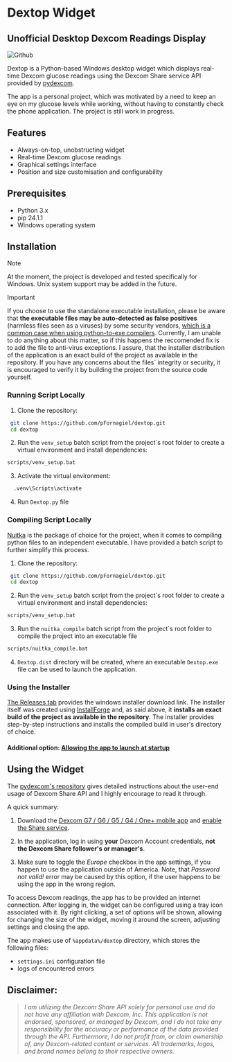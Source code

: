 
# Dextop Widget
## Unofficial Desktop Dexcom Readings Display

![Github](https://github.com/user-attachments/assets/748f8352-61c6-49ba-9ece-68aa947b9654)

Dextop is a Python-based Windows desktop widget which displays real-time Dexcom glucose readings using the Dexcom Share service API provided by [pydexcom](https://github.com/gagebenne/pydexcom). 

The app is a personal project, which was motivated by a need to keep an eye on my glucose levels while working, without having to constantly check the phone application. The project is still work in progress.

## Features

- Always-on-top, unobstructing widget
- Real-time Dexcom glucose readings
- Graphical settings interface
- Position and size customisation and configurability

## Prerequisites
- Python 3.x
- pip 24.1.1
- Windows operating system

## Installation

> [!NOTE]
> At the moment, the project is developed and tested specifically for Windows. Unix system support may be added in the future. 

> [!IMPORTANT]
> If you choose to use the standalone executable installation, please be aware that **the executable files may be auto-detected as false positives** (harmless files seen as a viruses) by some security vendors, [which is a common case when using python-to-exe compilers](https://www.reddit.com/r/learnpython/comments/13igjrl/nuitka_hello_world_binary_detected_as_malware_why/). Currently, I am unable to do anything about this matter, so if this happens the reccomended fix is to add the file to anti-virus exceptions. I assure, that the installer distribution of the application is an exact build of the project as available in the repository. If you have any concerns about the files` integrity or security, it is encouraged to verify it by building the project from the source code yourself.

### Running Script Locally

1. Clone the repository:
  ```bash
   git clone https://github.com/pFornagiel/dextop.git
   cd dextop
  ```
2. Run the `venv_setup` batch script from the project`s root folder to create a virtual environment and install dependencies:

  ```bash
  scripts/venv_setup.bat
  ```
3. Activate the virtual environment:
```bash
  .venv\Scripts\activate
  ```

4. Run `Dextop.py` file

### Compiling Script Locally

[Nuitka](https://nuitka.net/) is the package of choice for the project, when it comes to compiling python files to an independent executable. I have provided a batch script to further simplify this process.

1. Clone the repository:
  ```bash
   git clone https://github.com/pFornagiel/dextop.git
   cd dextop
  ```
2. Run the `venv_setup` batch script from the project`s root folder to create a virtual environment and install dependencies:
  ```bash
  scripts/venv_setup.bat
  ```
3. Run the `nuitka_compile` batch script from the project`s root folder to compile the project into an executable file
  ```bash
  scripts/nuitka_compile.bat
  ```
4. `Dextop.dist` directory will be created, where an executable `Dextop.exe` file can be used to launch the application.

### Using the Installer

[The Releases tab](https://github.com/pFornagiel/dextop/releases/tag/latest) provides the windows installer download link. The installer itself was created using  [InstallForge](https://installforge.net/) and, as said above, it **installs an exact build of the project as available in the repository**. The installer provides step-by-step instructions and installs the compiled build in user's directory of choice.

#### Additional option: [Allowing the app to launch at startup](https://www.dell.com/support/kbdoc/en-us/000124550/how-to-add-app-to-startup-in-windows-10)

## Using the Widget

The [pydexcom's repository](https://github.com/gagebenne/pydexcom) gives detailed instructions about the user-end usage of Dexcom Share API and I highly encourage to read it through. 

A quick summary:
1. Download the [Dexcom G7 / G6 / G5 / G4 / One+ mobile app](https://www.dexcom.com/apps) and [enable the Share service](https://provider.dexcom.com/education-research/cgm-education-use/videos/setting-dexcom-share-and-follow).

2. In the application, log in using **your** Dexcom Account credentials, **not the Dexcom Share follower's or manager's**.

3. Make sure to toggle the *Europe* checkbox in the app settings, if you happen to use the application outside of America. Note, that *Password not valid!* error may be caused by this option, if the user happens to be using the app in the wrong region.

To access Dexcom readings, the app has to be provided an internet connection. After logging in, the widget can be configured using a tray icon associated with it. By right clicking, a set of options will be shown, allowing for changing the size of the widget, moving it around the screen, adjusting settings and closing the app.

The app makes use of `%appdata%/dextop` directory, which stores the following files:
- `settings.ini` configuration file
- logs of encountered errors

## Disclaimer:

>*I am utilizing the Dexcom Share API solely for personal use and do not have any affiliation with Dexcom, Inc. This application is not endorsed, sponsored, or managed by Dexcom, and I do not take any responsibility for the accuracy or performance of the data provided through the API. Furthermore, I do not profit from, or claim ownership of, any Dexcom-related content or services. All trademarks, logos, and brand names belong to their respective owners.*
